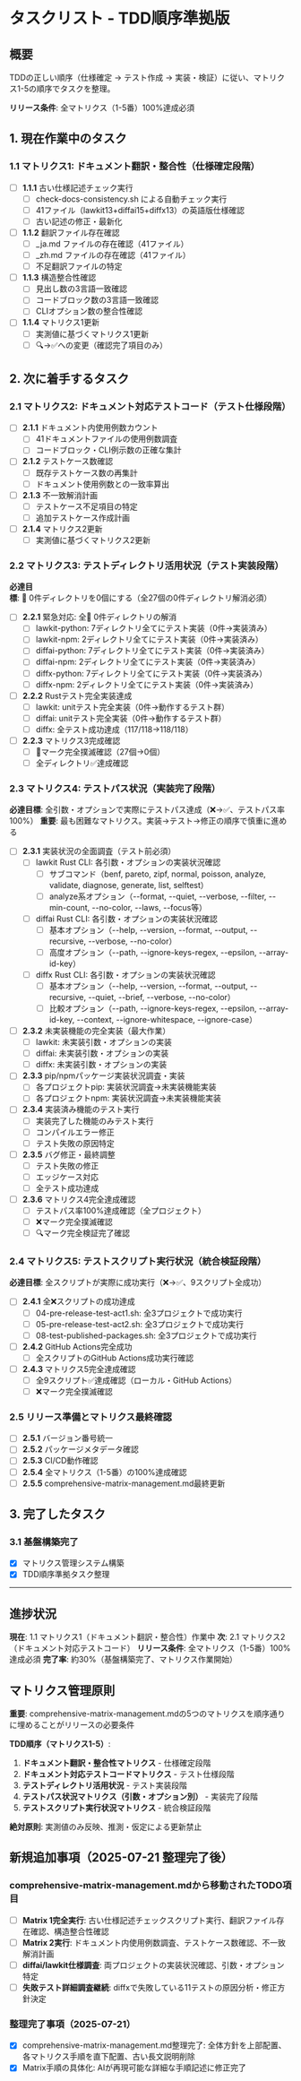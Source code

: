 # タスクリスト - TDD順序準拠版

## 概要

TDDの正しい順序（仕様確定 → テスト作成 → 実装・検証）に従い、マトリクス1-5の順序でタスクを整理。

**リリース条件**: 全マトリクス（1-5番）100%達成必須

## 1. 現在作業中のタスク

### 1.1 マトリクス1: ドキュメント翻訳・整合性（仕様確定段階）
- [ ] **1.1.1** 古い仕様記述チェック実行
  - [ ] check-docs-consistency.sh による自動チェック実行
  - [ ] 41ファイル（lawkit13+diffai15+diffx13）の英語版仕様確認
  - [ ] 古い記述の修正・最新化
- [ ] **1.1.2** 翻訳ファイル存在確認
  - [ ] _ja.md ファイルの存在確認（41ファイル）
  - [ ] _zh.md ファイルの存在確認（41ファイル）
  - [ ] 不足翻訳ファイルの特定
- [ ] **1.1.3** 構造整合性確認
  - [ ] 見出し数の3言語一致確認
  - [ ] コードブロック数の3言語一致確認
  - [ ] CLIオプション数の整合性確認
- [ ] **1.1.4** マトリクス1更新
  - [ ] 実測値に基づくマトリクス1更新
  - [ ] 🔍→✅への変更（確認完了項目のみ）

## 2. 次に着手するタスク

### 2.1 マトリクス2: ドキュメント対応テストコード（テスト仕様段階）
- [ ] **2.1.1** ドキュメント内使用例数カウント
  - [ ] 41ドキュメントファイルの使用例数調査
  - [ ] コードブロック・CLI例示数の正確な集計
- [ ] **2.1.2** テストケース数確認
  - [ ] 既存テストケース数の再集計
  - [ ] ドキュメント使用例数との一致率算出
- [ ] **2.1.3** 不一致解消計画
  - [ ] テストケース不足項目の特定
  - [ ] 追加テストケース作成計画
- [ ] **2.1.4** マトリクス2更新
  - [ ] 実測値に基づくマトリクス2更新

### 2.2 マトリクス3: テストディレクトリ活用状況（テスト実装段階）
**必達目標**: 🔴 0件ディレクトリを0個にする（全27個の0件ディレクトリ解消必須）

- [ ] **2.2.1** 緊急対応: 全🔴 0件ディレクトリの解消
  - [ ] lawkit-python: 7ディレクトリ全てにテスト実装（0件→実装済み）
  - [ ] lawkit-npm: 2ディレクトリ全てにテスト実装（0件→実装済み）
  - [ ] diffai-python: 7ディレクトリ全てにテスト実装（0件→実装済み）
  - [ ] diffai-npm: 2ディレクトリ全てにテスト実装（0件→実装済み）
  - [ ] diffx-python: 7ディレクトリ全てにテスト実装（0件→実装済み）
  - [ ] diffx-npm: 2ディレクトリ全てにテスト実装（0件→実装済み）
- [ ] **2.2.2** Rustテスト完全実装達成
  - [ ] lawkit: unitテスト完全実装（0件→動作するテスト群）
  - [ ] diffai: unitテスト完全実装（0件→動作するテスト群）
  - [ ] diffx: 全テスト成功達成（117/118→118/118）
- [ ] **2.2.3** マトリクス3完成確認
  - [ ] 🔴マーク完全撲滅確認（27個→0個）
  - [ ] 全ディレクトリ✅達成確認

### 2.3 マトリクス4: テストパス状況（実装完了段階）
**必達目標**: 全引数・オプションで実際にテストパス達成（❌→✅、テストパス率100%）
**重要**: 最も困難なマトリクス。実装→テスト→修正の順序で慎重に進める

- [ ] **2.3.1** 実装状況の全面調査（テスト前必須）
  - [ ] lawkit Rust CLI: 各引数・オプションの実装状況確認
    - [ ] サブコマンド（benf, pareto, zipf, normal, poisson, analyze, validate, diagnose, generate, list, selftest）
    - [ ] analyze系オプション（--format, --quiet, --verbose, --filter, --min-count, --no-color, --laws, --focus等）
  - [ ] diffai Rust CLI: 各引数・オプションの実装状況確認
    - [ ] 基本オプション（--help, --version, --format, --output, --recursive, --verbose, --no-color）
    - [ ] 高度オプション（--path, --ignore-keys-regex, --epsilon, --array-id-key）
  - [ ] diffx Rust CLI: 各引数・オプションの実装状況確認
    - [ ] 基本オプション（--help, --version, --format, --output, --recursive, --quiet, --brief, --verbose, --no-color）
    - [ ] 比較オプション（--path, --ignore-keys-regex, --epsilon, --array-id-key, --context, --ignore-whitespace, --ignore-case）

- [ ] **2.3.2** 未実装機能の完全実装（最大作業）
  - [ ] lawkit: 未実装引数・オプションの実装
  - [ ] diffai: 未実装引数・オプションの実装  
  - [ ] diffx: 未実装引数・オプションの実装

- [ ] **2.3.3** pip/npmパッケージ実装状況調査・実装
  - [ ] 各プロジェクトpip: 実装状況調査→未実装機能実装
  - [ ] 各プロジェクトnpm: 実装状況調査→未実装機能実装

- [ ] **2.3.4** 実装済み機能のテスト実行
  - [ ] 実装完了した機能のみテスト実行
  - [ ] コンパイルエラー修正
  - [ ] テスト失敗の原因特定

- [ ] **2.3.5** バグ修正・最終調整
  - [ ] テスト失敗の修正
  - [ ] エッジケース対応
  - [ ] 全テスト成功達成

- [ ] **2.3.6** マトリクス4完全達成確認
  - [ ] テストパス率100%達成確認（全プロジェクト）
  - [ ] ❌マーク完全撲滅確認
  - [ ] 🔍マーク完全検証完了確認

### 2.4 マトリクス5: テストスクリプト実行状況（統合検証段階）
**必達目標**: 全スクリプトが実際に成功実行（❌→✅、9スクリプト全成功）

- [ ] **2.4.1** 全❌スクリプトの成功達成
  - [ ] 04-pre-release-test-act1.sh: 全3プロジェクトで成功実行
  - [ ] 05-pre-release-test-act2.sh: 全3プロジェクトで成功実行
  - [ ] 08-test-published-packages.sh: 全3プロジェクトで成功実行
- [ ] **2.4.2** GitHub Actions完全成功
  - [ ] 全スクリプトのGitHub Actions成功実行確認
- [ ] **2.4.3** マトリクス5完全達成確認
  - [ ] 全9スクリプト✅達成確認（ローカル・GitHub Actions）
  - [ ] ❌マーク完全撲滅確認

### 2.5 リリース準備とマトリクス最終確認
- [ ] **2.5.1** バージョン番号統一
- [ ] **2.5.2** パッケージメタデータ確認
- [ ] **2.5.3** CI/CD動作確認
- [ ] **2.5.4** 全マトリクス（1-5番）の100%達成確認
- [ ] **2.5.5** comprehensive-matrix-management.md最終更新

## 3. 完了したタスク

### 3.1 基盤構築完了
- [x] マトリクス管理システム構築
- [x] TDD順序準拠タスク整理

---

## 進捗状況

**現在**: 1.1 マトリクス1（ドキュメント翻訳・整合性）作業中
**次**: 2.1 マトリクス2（ドキュメント対応テストコード）
**リリース条件**: 全マトリクス（1-5番）100%達成必須
**完了率**: 約30%（基盤構築完了、マトリクス作業開始）

## マトリクス管理原則

**重要**: comprehensive-matrix-management.mdの5つのマトリクスを順序通りに埋めることがリリースの必要条件

**TDD順序（マトリクス1-5）**:
1. **ドキュメント翻訳・整合性マトリクス** - 仕様確定段階
2. **ドキュメント対応テストコードマトリクス** - テスト仕様段階  
3. **テストディレクトリ活用状況** - テスト実装段階
4. **テストパス状況マトリクス（引数・オプション別）** - 実装完了段階
5. **テストスクリプト実行状況マトリクス** - 統合検証段階

**絶対原則**: 実測値のみ反映、推測・仮定による更新禁止

## 新規追加事項（2025-07-21 整理完了後）

### comprehensive-matrix-management.mdから移動されたTODO項目

- [ ] **Matrix 1完全実行**: 古い仕様記述チェックスクリプト実行、翻訳ファイル存在確認、構造整合性確認
- [ ] **Matrix 2実行**: ドキュメント内使用例数調査、テストケース数確認、不一致解消計画
- [ ] **diffai/lawkit仕様調査**: 両プロジェクトの実装状況確認、引数・オプション特定
- [ ] **失敗テスト詳細調査継続**: diffxで失敗している11テストの原因分析・修正方針決定

### 整理完了事項（2025-07-21）

- [x] comprehensive-matrix-management.md整理完了: 全体方針を上部配置、各マトリクス手順を直下配置、古い長文説明削除
- [x] Matrix手順の具体化: AIが再現可能な詳細な手順記述に修正完了